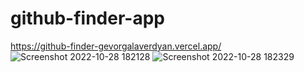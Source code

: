 # github-finder-app

https://github-finder-gevorgalaverdyan.vercel.app/
![Screenshot 2022-10-28 182128](https://user-images.githubusercontent.com/57418717/198742367-a4aeb40a-2226-49dc-92d2-d6e36c6f27f7.png)
![Screenshot 2022-10-28 182329](https://user-images.githubusercontent.com/57418717/198742375-65aaca47-c019-4b0f-b901-5d77a7c404e5.png)
